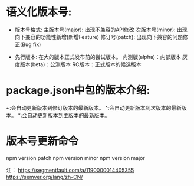 # 语义化版本号:
- 版本号格式:
主版本号(major): 出现不兼容的API修改 
次版本号(minor): 出现向下兼容的功能性新增(新增Feature)
修订号(patch): 出现向下兼容的问题修正(Bug fix)

- 先行版本: 在大的版本正式发布前的尝试版本。
内测版(alpha)：内部版本
灰度版本(beta)：公测版本
RC版本：正式版本的候选版本

# package.json中包的版本介绍:
~:会自动更新版本到修订版本的最新版本。
^:会自动更新版本到次版本的最新版本。
*:会自动更新版本到主版本的最新版本。

# 版本号更新命令
npm version patch
npm version minor
npm version major

注：
https://segmentfault.com/a/1190000014405355
https://semver.org/lang/zh-CN/
